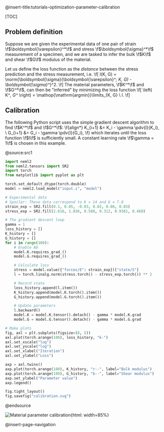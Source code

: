 @insert-title:tutorials-optimization-parameter-calibration

[TOC]

## Problem definition

Suppose we are given the experimental data of one pair of strain \f$\boldsymbol{\varepsilon}^*\f$ and stress \f$\boldsymbol{\sigma}^*\f$ measurement of a specimen, and we are tasked to infer the bulk \f$K\f$ and shear \f$G\f$ modulus of the material.

Let us define the loss function as the *distance* between the stress prediction and the stress measurement, i.e.
\f[
  l(K, G) = \norm{\boldsymbol{\sigma}(\boldsymbol{\varepsilon}^*; K, G) - \boldsymbol{\sigma}^*}^2.
\f]
The material parameters, \f$K^*\f$ and \f$G^*\f$, can then be "inferred" by minimizing the loss function
\f[
  \left( K^*, G^* \right) = \mathop{\mathrm{argmin}}\limits_{K, G} \ l.
\f]

## Calibration

The following Python script uses the simple gradient descent algorithm to find \f$K^*\f$ and \f$G^*\f$:
\f{align*}
  K_{i+1} &= K_i - \gamma \pdv{l}{K_i}, \\
  G_{i+1} &= G_i - \gamma \pdv{l}{G_i},
\f}
which iterates until the loss function \f$l\f$ is sufficiently small. A constant learning rate \f$\gamma = 1\f$ is chosen in this example.

@source:src1
```python
import neml2
from neml2.tensors import SR2
import torch
from matplotlib import pyplot as plt

torch.set_default_dtype(torch.double)
model = neml2.load_model("input.i", "model")

# Experimental data
# Spoiler: These data correspond to K = 14 and G = 7.8
strain_exp = SR2.fill(0.1, 0.05, -0.03, 0.02, 0.06, 0.03)
stress_exp = SR2.fill(2.616, 1.836, 0.588, 0.312, 0.9361, 0.468)

# The gradient descent loop
gamma = 1
loss_history = []
K_history = []
G_history = []
for i in range(100):
    # Enable AD
    model.K.requires_grad_()
    model.G.requires_grad_()

    # Calculate loss
    stress = model.value({"forces/E": strain_exp})["state/S"]
    l = torch.linalg.norm(stress.torch() - stress_exp.torch()) ** 2

    # Record state
    loss_history.append(l.item())
    K_history.append(model.K.torch().item())
    G_history.append(model.G.torch().item())

    # Update parameters
    l.backward()
    model.K = model.K.tensor().detach() - gamma * model.K.grad
    model.G = model.G.tensor().detach() - gamma * model.G.grad

# Make plots
fig, axl = plt.subplots(figsize=(8, 5))
axl.plot(torch.arange(100), loss_history, "k-")
axl.set_xscale("log")
axl.set_yscale("log")
axl.set_xlabel("Iteration")
axl.set_ylabel("Loss")

axp = axl.twinx()
axp.plot(torch.arange(100), K_history, "r--", label="Bulk modulus")
axp.plot(torch.arange(100), G_history, "b--", label="Shear modulus")
axp.set_ylabel("Parameter value")
axp.legend()

fig.tight_layout()
fig.savefig("calibration.svg")
```
@endsource

![Material parameter calibration](tutorials/optimization/parameter_calibration/calibration.svg){html: width=85%}

@insert-page-navigation

